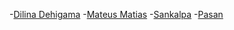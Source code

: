 -[Dilina Dehigama](https://github.com/dilinade)
-[Mateus Matias](https://github.com/UmMatias)
-[Sankalpa](https://github.com/0sf)
-[Pasan](https://github.com/PasanMendis)

